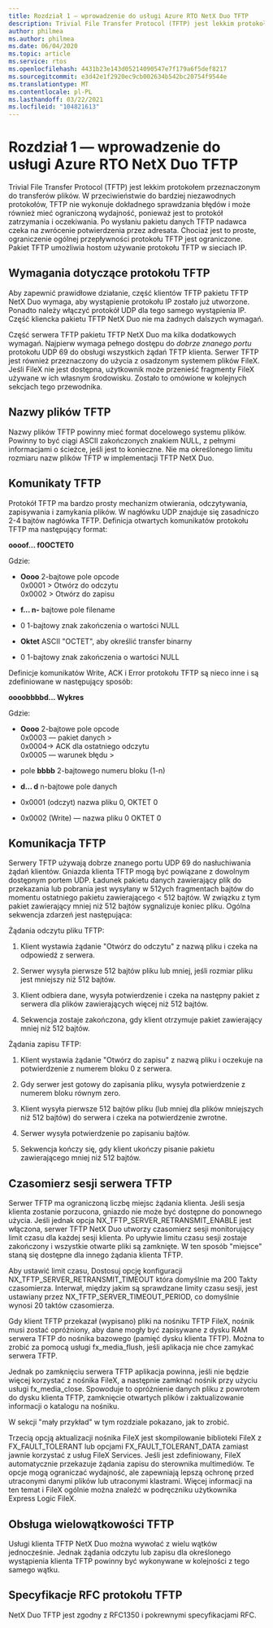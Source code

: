 ```yaml
---
title: Rozdział 1 — wprowadzenie do usługi Azure RTO NetX Duo TFTP
description: Trivial File Transfer Protocol (TFTP) jest lekkim protokołem przeznaczonym do transferów plików.
author: philmea
ms.author: philmea
ms.date: 06/04/2020
ms.topic: article
ms.service: rtos
ms.openlocfilehash: 4431b23e143d05214090547e7f179a6f5def8217
ms.sourcegitcommit: e3d42e1f2920ec9cb002634b542bc20754f9544e
ms.translationtype: MT
ms.contentlocale: pl-PL
ms.lasthandoff: 03/22/2021
ms.locfileid: "104821613"
---
```

# <a name="chapter-1---introduction-to-azure-rtos-netx-duo-tftp"></a>Rozdział 1 — wprowadzenie do usługi Azure RTO NetX Duo TFTP 

Trivial File Transfer Protocol (TFTP) jest lekkim protokołem przeznaczonym do transferów plików. W przeciwieństwie do bardziej niezawodnych protokołów, TFTP nie wykonuje dokładnego sprawdzania błędów i może również mieć ograniczoną wydajność, ponieważ jest to protokół zatrzymania i oczekiwania. Po wysłaniu pakietu danych TFTP nadawca czeka na zwrócenie potwierdzenia przez adresata. Chociaż jest to proste, ograniczenie ogólnej przepływności protokołu TFTP jest ograniczone. Pakiet TFTP umożliwia hostom używanie protokołu TFTP w sieciach IP.

## <a name="tftp-requirements"></a>Wymagania dotyczące protokołu TFTP

Aby zapewnić prawidłowe działanie, część klientów TFTP pakietu TFTP NetX Duo wymaga, aby wystąpienie protokołu IP zostało już utworzone. Ponadto należy włączyć protokół UDP dla tego samego wystąpienia IP. Część kliencka pakietu TFTP NetX Duo nie ma żadnych dalszych wymagań.

Część serwera TFTP pakietu TFTP NetX Duo ma kilka dodatkowych wymagań. Najpierw wymaga pełnego dostępu do *dobrze znanego portu* protokołu UDP 69 do obsługi wszystkich żądań TFTP klienta. Serwer TFTP jest również przeznaczony do użycia z osadzonym systemem plików FileX. Jeśli FileX nie jest dostępna, użytkownik może przenieść fragmenty FileX używane w ich własnym środowisku. Zostało to omówione w kolejnych sekcjach tego przewodnika.

## <a name="tftp-file-names"></a>Nazwy plików TFTP 

Nazwy plików TFTP powinny mieć format docelowego systemu plików. Powinny to być ciągi ASCII zakończonych znakiem NULL, z pełnymi informacjami o ścieżce, jeśli jest to konieczne. Nie ma określonego limitu rozmiaru nazw plików TFTP w implementacji TFTP NetX Duo.

## <a name="tftp-messages"></a>Komunikaty TFTP

Protokół TFTP ma bardzo prosty mechanizm otwierania, odczytywania, zapisywania i zamykania plików. W nagłówku UDP znajduje się zasadniczo 2-4 bajtów nagłówka TFTP. Definicja otwartych komunikatów protokołu TFTP ma następujący format:

**oooof... f0OCTET0**

Gdzie:

- **Oooo** 2-bajtowe pole opcode  
0x0001 > Otwórz do odczytu  
0x0002 > Otwórz do zapisu

- **f... n-** bajtowe pole filename

- 0 1-bajtowy znak zakończenia o wartości NULL

- **Oktet** ASCII "OCTET", aby określić transfer binarny

- 0 1-bajtowy znak zakończenia o wartości NULL

Definicje komunikatów Write, ACK i Error protokołu TFTP są nieco inne i są zdefiniowane w następujący sposób:

**oooobbbbd... Wykres**

Gdzie:

- **Oooo** 2-bajtowe pole opcode  
0x0003 — pakiet danych >  
0x0004-> ACK dla ostatniego odczytu  
0x0005 — warunek błędu >  

- pole **bbbb** 2-bajtowego numeru bloku (1-n)

- **d... d** n-bajtowe pole danych


- 0x0001 (odczyt) nazwa pliku 0, OKTET 0

- 0x0002 (Write) — nazwa pliku 0 OKTET 0

## <a name="tftp-communication"></a>Komunikacja TFTP

Serwery TFTP używają dobrze znanego portu UDP 69 do nasłuchiwania żądań klientów. Gniazda klienta TFTP mogą być powiązane z dowolnym dostępnym portem UDP. Ładunek pakietu danych zawierający plik do przekazania lub pobrania jest wysyłany w 512ych fragmentach bajtów do momentu ostatniego pakietu zawierającego < 512 bajtów. W związku z tym pakiet zawierający mniej niż 512 bajtów sygnalizuje koniec pliku. Ogólna sekwencja zdarzeń jest następująca:

Żądania odczytu pliku TFTP:

1.  Klient wystawia żądanie "Otwórz do odczytu" z nazwą pliku i czeka na odpowiedź z serwera.

2.  Serwer wysyła pierwsze 512 bajtów pliku lub mniej, jeśli rozmiar pliku jest mniejszy niż 512 bajtów.

3.  Klient odbiera dane, wysyła potwierdzenie i czeka na następny pakiet z serwera dla plików zawierających więcej niż 512 bajtów.

4.  Sekwencja zostaje zakończona, gdy klient otrzymuje pakiet zawierający mniej niż 512 bajtów.

Żądania zapisu TFTP:

1.  Klient wystawia żądanie "Otwórz do zapisu" z nazwą pliku i oczekuje na potwierdzenie z numerem bloku 0 z serwera.

2.  Gdy serwer jest gotowy do zapisania pliku, wysyła potwierdzenie z numerem bloku równym zero.

3.  Klient wysyła pierwsze 512 bajtów pliku (lub mniej dla plików mniejszych niż 512 bajtów) do serwera i czeka na potwierdzenie zwrotne.

4.  Serwer wysyła potwierdzenie po zapisaniu bajtów.

5.  Sekwencja kończy się, gdy klient ukończy pisanie pakietu zawierającego mniej niż 512 bajtów.
 

## <a name="tftp-server-session-timer"></a>Czasomierz sesji serwera TFTP

Serwer TFTP ma ograniczoną liczbę miejsc żądania klienta. Jeśli sesja klienta zostanie porzucona, gniazdo nie może być dostępne do ponownego użycia. Jeśli jednak opcja NX_TFTP_SERVER_RETRANSMIT_ENABLE jest włączona, serwer TFTP NetX Duo utworzy czasomierz sesji monitorujący limit czasu dla każdej sesji klienta. Po upływie limitu czasu sesji zostaje zakończony i wszystkie otwarte pliki są zamknięte. W ten sposób "miejsce" staną się dostępne dla innego żądania klienta TFTP.

Aby ustawić limit czasu, Dostosuj opcję konfiguracji NX_TFTP_SERVER_RETRANSMIT_TIMEOUT która domyślnie ma 200 Takty czasomierza. Interwał, między jakim są sprawdzane limity czasu sesji, jest ustawiany przez NX_TFTP_SERVER_TIMEOUT_PERIOD, co domyślnie wynosi 20 taktów czasomierza.

Gdy klient TFTP przekazał (wypisano) pliki na nośniku TFTP FileX, nośnik musi zostać opróżniony, aby dane mogły być zapisywane z dysku RAM serwera TFTP do nośnika bazowego (pamięć dysku klienta TFTP). Można to zrobić za pomocą usługi fx_media_flush, jeśli aplikacja nie chce zamykać serwera TFTP.

Jednak po zamknięciu serwera TFTP aplikacja powinna, jeśli nie będzie więcej korzystać z nośnika FileX, a następnie zamknąć nośnik przy użyciu usługi fx_media_close. Spowoduje to opróżnienie danych pliku z powrotem do dysku klienta TFTP, zamknięcie otwartych plików i zaktualizowanie informacji o katalogu na nośniku.

W sekcji "mały przykład" w tym rozdziale pokazano, jak to zrobić.

Trzecią opcją aktualizacji nośnika FileX jest skompilowanie biblioteki FileX z FX_FAULT_TOLERANT lub opcjami FX_FAULT_TOLERANT_DATA zamiast jawnie korzystać z usług FileX Services. Jeśli jest zdefiniowany, FileX automatycznie przekazuje żądania zapisu do sterownika multimediów. Te opcje mogą ograniczać wydajność, ale zapewniają lepszą ochronę przed utraconymi danymi plików lub utraconymi klastrami. Więcej informacji na ten temat i FileX ogólnie można znaleźć w podręczniku użytkownika Express Logic FileX.

## <a name="tftp-multi-thread-support"></a>Obsługa wielowątkowości TFTP

Usługi klienta TFTP NetX Duo można wywołać z wielu wątków jednocześnie. Jednak żądania odczytu lub zapisu dla określonego wystąpienia klienta TFTP powinny być wykonywane w kolejności z tego samego wątku.

## <a name="tftp-rfcs"></a>Specyfikacje RFC protokołu TFTP

NetX Duo TFTP jest zgodny z RFC1350 i pokrewnymi specyfikacjami RFC.

